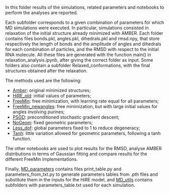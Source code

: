 In this folder results of the simulations, related parameters and notebooks to perform the analyses are reported.

Each subfolder corresponds to a given combination of parameters for which MD simulations were executed. In particular, simulations consisted in relaxation of the initial structure already minimized with AMBER. Each folder contains files bonds.pkl, angles.pkl, dihedrals.pkl and rmsd.npy, that store respectively the length of bonds and the amplitude of angles and dihedrals for each combination of particles, and the RMSD with respect to the initial RNA molecule. All these files are generated with the function main() in relaxation_analysis.ipynb, after giving the correct folder as input. Some folders also contain a subfolder Relaxed_conformations, with the final structures obtained after the relaxation.

The methods used are the following:

- [Amber](Amber): original minimized structures;
- [HiRE_old](HiRE_old): initial values of parameters;
- [FreeMin](FreeMin): free minimization, with learning rate equal for all parameters;
- [FreeMin_newangles](FreeMin_newangles): free minimization, but with large initial values for angles involving purines;
- [PSGD](PSGD): preconditioned stochastic gradient descent;
- [NoGeom](NoGeom): fixed geometric parameters;
- [Less_dof](Less_dof): global parameters fixed to 1 to reduce degeneracy;
- [Tanh](Tanh): little variation allowed for geometric parameters, following a tanh function.

The other notebooks are used to plot results for the RMSD, analyse AMBER distributions in terms of Gaussian fitting and compare results for the different FreeMin implementations.

Finally, [MD_parameters](MD_parameters) contains files print_table.py and parameters_from_txt.py to generate parameters tables from .pth files and substitute them in the inputs for the HiRE model, and [MD_utils](MD_utils) contains subfolders with parameters_table.txt used for each simulation.  
